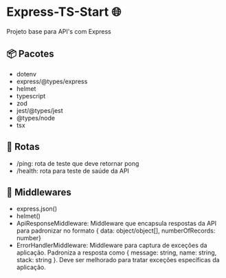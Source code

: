 # Express-TS-Start 🌐

Projeto base para API's com Express

## 📦 Pacotes

- dotenv
- express/@types/express
- helmet
- typescript
- zod
- jest/@types/jest
- @types/node
- tsx

## 🔀 Rotas

- /ping: rota de teste que deve retornar pong
- /health: rota para teste de saúde da API

## 🧩 Middlewares

- express.json()
- helmet()
- ApiResponseMiddleware: Middleware que encapsula respostas da API para padronizar no formato { data: object/object[], numberOfRecords: number}
- ErrorHandlerMiddleware: Middleware para captura de exceções da aplicação. Padroniza a resposta como { message: string, name: string, stack: string }. Deve ser melhorado para tratar exceções específicas da aplicação.
